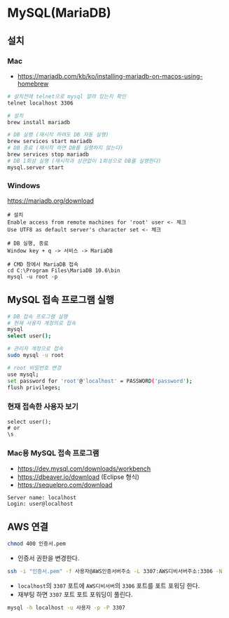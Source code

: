 # MySQL(MariaDB)

## 설치
### Mac
* https://mariadb.com/kb/ko/installing-mariadb-on-macos-using-homebrew
```sh
# 설치전에 telnet으로 mysql 깔려 있는지 확인
telnet localhost 3306

# 설치
brew install mariadb

# DB 실행 (재시작 하여도 DB 자동 실행)
brew services start mariadb
# DB 종료 (재시작 하면 DB를 실행하지 않는다)
brew services stop mariadb
# DB 1회성 실행 (재시작과 상관없이 1회성으로 DB를 실행한다)
mysql.server start
```

### Windows
https://mariadb.org/download
```
# 설치
Enable access from remote machines for 'root' user <- 체크
Use UTF8 as default server's character set <- 체크

# DB 실행, 종료
Window key + q -> 서비스 -> MariaDB

# CMD 창에서 MariaDB 접속
cd C:\Program Files\MariaDB 10.6\bin
mysql -u root -p
```

## MySQL 접속 프로그램 실행
```sh
# DB 접속 프로그램 실행
# 현재 사용자 계정의로 접속
mysql
select user();

# 관리자 계정으로 접속
sudo mysql -u root

# root 비밀번호 변경
use mysql;
set password for 'root'@'localhost' = PASSWORD('password');
flush privileges;
```

### 현재 접속한 사용자 보기
```mysql
select user();
# or
\s
```

### Mac용 MySQL 접속 프로그램
* https://dev.mysql.com/downloads/workbench
* https://dbeaver.io/download (Eclipse 형식)
* https://sequelpro.com/download
```mysql
Server name: localhost
Login: user@localhost
```

## AWS 연결
```sh
chmod 400 인증서.pem
```
* 인증서 권한을 변경한다.

```sh
ssh -i "인증서.pem" -f 사용자@AWS인증서버주소 -L 3307:AWS디비서버주소:3306 -N
```
* `localhost`의 `3307` 포트에 `AWS디비서버`의 `3306` 포트를 포트 포워딩 한다.
* 재부팅 하면 `3307` 포트 포트 포워딩이 풀린다.

```sh
mysql -h localhost -u 사용자 -p -P 3307
```

